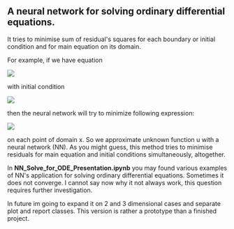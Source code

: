 ## A neural network for solving ordinary differential equations. 

It  tries to minimise sum of residual's squares for each boundary or initial condition
and for main equation on its domain. 

For example, if we have equation 

<img src="https://latex.codecogs.com/gif.latex? u' +2xu = 5, x \in [0,1]" /> 

with initial condition

<img src="https://latex.codecogs.com/gif.latex? u'(0) = 3 " /> 


then the  neural network will try to minimize following expression:

<img src="https://latex.codecogs.com/gif.latex? argmin_{NN}((NN' +2xNN - 5)^2 + (NN'(0) - 3)^2) " />

on each point of domain x. So we approximate unknown function u with a neural network (NN). 
As you might guess, this method tries to minimise residuals for main equation and 
initial conditions simultaneously, altogether.

In **NN_Solve_for_ODE_Presentation.ipynb** you may found various examples of NN's
application for solving ordinary differential equations. Sometimes it does not converge. 
I cannot say now why it not always work, this question requires further investigation.

In future im going to expand it on 2 and 3 dimensional cases and separate plot and report classes. 
This version is rather a prototype than a finished project.
